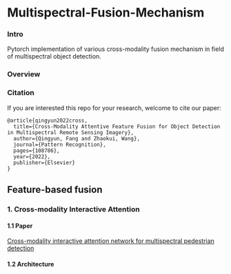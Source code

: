 # Multispectral-Fusion-Mechanism

### Intro
Pytorch implementation of various cross-modality fusion mechanism in field of multispectral object detection.

### Overview




### Citation
If you are interested this repo for your research, welcome to cite our paper:

```
@article{qingyun2022cross,
  title={Cross-Modality Attentive Feature Fusion for Object Detection in Multispectral Remote Sensing Imagery},
  author={Qingyun, Fang and Zhaokui, Wang},
  journal={Pattern Recognition},
  pages={108786},
  year={2022},
  publisher={Elsevier}
}
```


## Feature-based fusion
### 1. Cross-modality Interactive Attention
#### 1.1 Paper
[Cross-modality interactive attention network for multispectral pedestrian detection](https://www.sciencedirect.com/science/article/abs/pii/S1566253518304111)
#### 1.2 Architecture


